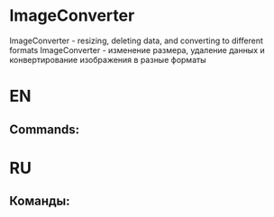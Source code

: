 # ImageConverter

ImageConverter - resizing, deleting data, and converting to different formats
ImageConverter - изменение размера, удаление данных и конвертирование изображения в разные форматы

# EN

## Commands:

# RU

## Команды:
